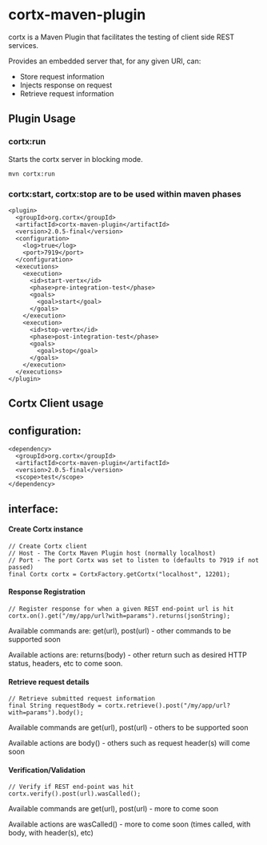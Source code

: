 cortx-maven-plugin
==================

cortx is a Maven Plugin that facilitates the testing of client side REST services.

Provides an embedded server that, for any given URI, can:

- Store request information
- Injects response on request
- Retrieve request information

Plugin Usage
------------

### cortx:run

Starts the cortx server in blocking mode.

	mvn cortx:run


### cortx:start, cortx:stop are to be used within maven phases

    <plugin>
      <groupId>org.cortx</groupId>
      <artifactId>cortx-maven-plugin</artifactId>
      <version>2.0.5-final</version>
      <configuration>
      	<log>true</log>
      	<port>7919</port>
      </configuration>
      <executions>
        <execution>
          <id>start-vertx</id>
          <phase>pre-integration-test</phase>
          <goals>
            <goal>start</goal>
          </goals>
        </execution>
        <execution>
          <id>stop-vertx</id>
          <phase>post-integration-test</phase>
          <goals>
            <goal>stop</goal>
          </goals>
        </execution>
      </executions>
    </plugin>


Cortx Client usage
------------------

## configuration:

   	<dependency>
      <groupId>org.cortx</groupId>
      <artifactId>cortx-maven-plugin</artifactId>
      <version>2.0.5-final</version>
      <scope>test</scope>
    </dependency>


## interface:

#### Create Cortx instance
    
    // Create Cortx client
    // Host - The Cortx Maven Plugin host (normally localhost)
    // Port - The port Cortx was set to listen to (defaults to 7919 if not passed)
    final Cortx cortx = CortxFactory.getCortx("localhost", 12201);

#### Response Registration

    // Register response for when a given REST end-point url is hit
    cortx.on().get("/my/app/url?with=params").returns(jsonString);
    
Available commands are: get(url), post(url) - other commands to be supported soon

Available actions are: returns(body) - other return such as desired HTTP status, headers, etc to come soon.
    
#### Retrieve request details

    // Retrieve submitted request information
    final String requestBody = cortx.retrieve().post("/my/app/url?with=params").body();
    
Available commands are get(url), post(url) - others to be supported soon

Available actions are body() - others such as request header(s) will come soon

#### Verification/Validation

    // Verify if REST end-point was hit
    cortx.verify().post(url).wasCalled();
    
Available commands are get(url), post(url) - more to come soon

Available actions are wasCalled() - more to come soon (times called, with body, with header(s), etc)
